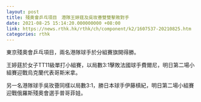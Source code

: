 ```yaml
---
layout: post
title: 殘奧會乒乓項目　港隊王婷莛及吳玫薈雙雙擊敗對手
date: 2021-08-25 15:14:20.000000000 +08:00
link: https://news.rthk.hk/rthk/ch/component/k2/1607537-20210825.htm
categories: rthk
---
```


東京殘奧會乒乓項目，兩名港隊球手於分組賽旗開得勝。

王婷莛於女子TT11級單打小組賽，以局數3:1擊敗法國球手費爾尼，明日第二場小組賽迎戰烏克蘭代表哥斯米拿。
 
另一名港隊球手吳玫薈同樣以局數3:1，勝日本球手伊藤槙紀，明日第二場小組賽迎戰俄羅斯殘奧會選手普哥菲娃。
